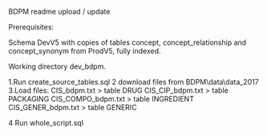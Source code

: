 BDPM readme upload / update 


Prerequisites:

Schema DevV5 with copies of tables concept, concept_relationship and concept_synonym from ProdV5, fully indexed.

Working directory dev_bdpm.

1.Run create_source_tables.sql 
2 download files from BDPM\data\data_2017
3.Load files:
CIS_bdpm.txt > table DRUG
CIS_CIP_bdpm.txt > table PACKAGING
CIS_COMPO_bdpm.txt > table INGREDIENT
CIS_GENER_bdpm.txt > table GENERIC

4 Run whole_script.sql
